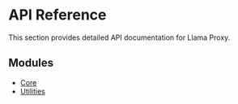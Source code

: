 # API Reference

This section provides detailed API documentation for Llama Proxy.

## Modules

- [Core](core.md)
- [Utilities](utilities.md)
